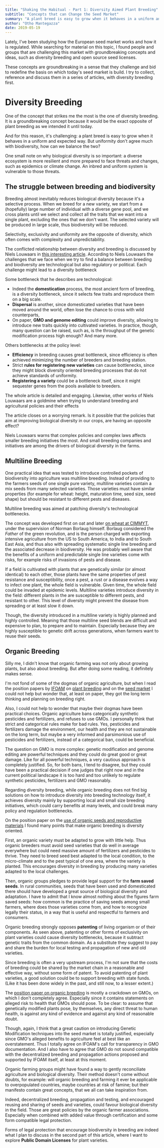 ```yaml
---
title: "Shaking the Habitual - Part 1: Diversity Aimed Plant Breeding"
subtitle: "Concepts that can Change the Seed Market"
summary: "A plant breed is easy to grow when it behaves in a uniform and expected way. But uniformity don't agree much with biodiversity, how can we balance the two?"
author: "Otho Mantegazza"
date: 2019-05-19
---
```


Lately, I've been studying how the European seed market works and how it is regulated. While searching for material on this topic, I found people and groups that are challenging this market with groundbreaking concepts and ideas, such as diversity breeding and open source seed licenses. 

These concepts are groundbreaking in a sense that they challenge and bid to redefine the basis on which today's seed market is build. I try to collect, reference and discuss them in a series of articles, with diversity breeding first.

# Diversity Breeding

One of the concept that strikes me the most is the one of diversity breeding. It is a groundbreaking concept because it would be the exact opposite of plant breeding as we intended it until today.

And for this reason, it's challenging: a plant breed is easy to grow when it behaves in a uniform and expected way. But uniformity don't agree much with biodiversity, how can we balance the two?

One small note on why biological diversity is so important: a diverse ecosystem is more resilient and more prepared to face threats and changes, such as epidemics or climate change. An inbred and uniform system is vulnerable to those threats.

## The struggle between breeding and biodiversity

Breeding almost inevitably reduces biological diversity because it's a selective process. When we breed for a new variety, we start from a (hopefully) large number of individual with a diverse gene pool, and we cross plants until we select and collect all the traits that we want into a single plant, excluding the ones that we don't want. The selected variety will be produced in large scale, thus biodiversity will be reduced.

Selectivity, exclusivity and uniformity are the opposite of diversity, which often comes with complexity and unpredictability.

The conflicted relationship between diversity and breeding is discussed by Niels Louwaars in [this interesting article](https://link.springer.com/article/10.1007/s10681-018-2192-5). 
According to Niels Louwaars the challenges that we face when we try to find a balance between breeding and biodiversity are technological but also regulatory or political. Each challenge might lead to a diversity bottleneck

Some bottleneck that he describes are technological:

- Indeed the **domestication** process, the most ancient form of breeding, is a diversity bottleneck, since it selects few traits and reproduce them on a big scale. 
- **Dispersal** is another, since domesticated varieties that have been moved around the world, often lose the chance to cross with wild counterparts,
- On paper, **GMO and genome editing** could improve diversity, allowing to introduce new traits quickly into cultivated varieties. In practice, though, many question can be raised, such as, is the throughput of the genetic modification process high enough? And many more.

Others bottlenecks at the policy level:

- **Efficiency** in breeding causes great bottleneck, since efficiency is often achieved minimizing the number of breeders and breeding station.
- Strict **rules for registering new varieties** can cause bottlenecks, since they might block diversity oriented breeding processes that do not achieve standards of uniformity.
- **Registering a variety** could be a bottleneck itself, since it might sequester genes from the pools available to breeders.

The whole article is detailed and engaging. Likewise, other works of Niels Louwaars are a goldmine when trying to understand breeding and agricultural policies and their effects

The article closes on a worrying remark. Is it possible that the policies that aim at improving biological diversity in our crops, are having an opposite effect? 

Niels Louwaars warns that complex policies and complex laws affects smaller breeding initiatives the most. And small breeding companies and initiatives are among the drivers of biological diversity in the farms.

## Multiline Breeding

One practical idea that was tested to introduce controlled pockets of biodiversity into agriculture was multiline breeding. Instead of providing to the farmers seeds of one single pure variety, multiline varieties contain a mix seeds from many selected varieties. Those varieties must have similar properties (for example for wheat: height, maturation time, seed size, seed shape) but should be resistant to different pests and diseases.

Multiline breeding was aimed at patching diversity's technological bottlenecks.

The concept was developed first on oat and later [on wheat at CIMMYT](https://repository.cimmyt.org/bitstream/handle/10883/3889/22518.pdf?sequence=1&isAllowed=y), under the supervision of Norman Borlaug himself. Borlaug considered the *Father* of the green revolution, and is the person charged with exporting intensive agriculture from the US to South America, to India and to South East Asia, and thus also with spreading systematic single line breeding and the associated decrease in biodiversity. He was probably well aware that the benefits of a uniform and predictable single line varieties come with risks, for example risks of invasions of pests and disease.

If a field is cultivated with plants that are genetically similar (or almost identical) to each other, those plants have the same properties of pest resistance and susceptibility, once a pest, a rust or a disease evolves a way to infect one plant, the whole field is vulnerable. Given time, the whole field could be invaded at epidemic levels. Multiline varieties introduce diversity in the field: different plants in the are susceptible to different pests, and resistant to other. This level of diversity might prevent the disease from spreading or at least slow it down. 

Though, the diversity introduced in a multiline variety is highly planned and highly controlled. Meaning that those multiline seed blends are difficult and expensive to plan, to prepare and to maintain. Especially because they are highly susceptible to genetic drift across generations, when farmers want to reuse their seeds.

## Organic Breeding

Silly me, I didn't know that organic farming was not only about growing plants, but also about breeding. But after doing some reading, it definitely makes sense.

I'm not fond of some of the dogmas of organic agriculture, but when I read the position papers by [IFOAM](https://www.ifoam.bio/) on [plant breeding](https://www.ifoam.bio/sites/default/files/position_seeds.pdf) and on the [seed market](https://www.ifoam.bio/sites/default/files/position_paper_v01_web_0.pdf) I could not help but wonder that, at least on paper, they got the long term thinking and planning on breeding right.

Also, I could not help to wonder that maybe their dogmas have been practical choices. Organic agriculture bans categorically synthetic pesticides and fertilizers, and refuses to use GMOs.
I personally think that strict and categorical rules make for bad rules. Yes, pesticides and fertilizers damage the environment, our health and they are not sustainable on the long term, but maybe a very informed and parsimonious use of pesticides and fertilizers, instead of a categorical ban, could be beneficial.

The question on GMO is more complex: genetic modification and genome editing are powerful techniques and they could do great good or great damage. Like for all powerful techniques, a very cautious approach is completely justified. So, for both bans, I tend to disagree, but they could have been a practical decision if one judges that right now and in the current political landscape it is too hard and too unlikely to regulate synthetic pesticides, fertilizers and GMO reasonably.

Regarding diversity breeding, while organic breeding does not find big solutions on how to introduce diversity into breeding technology itself, it achieves diversity mainly by supporting local and small size breeding initiatives, which could carry benefits at many levels, and could break many policy and regulation bottlenecks.

On the position paper on the [use of organic seeds and reproductive materials](https://www.ifoam.bio/sites/default/files/position_paper_v01_web_0.pdf) I found many points that make organic breeding is diversity oriented.

First, an organic variety must be adapted to grow with little help. Thus organic breeders must avoid seed varieties that do well in average everywhere but could need massive amount of fertilizers and pesticides to thrive. They need to breed seed best adapted to the local condition, to the micro-climate and to the pest typical of one area, where the variety is planted. This encourages diversity in breeding by producing many varieties adapted to the local challenges.

Then, organic groups pledges to provide legal support for the **farm saved seeds**.
In rural communities, seeds that have been used and domesticated there should have developed a great source of biological diversity and adaptation.
I have to admit that I know almost nothing about the figures farm saved seeds: how common is the practice of saving seeds among small farmers, where does those varieties come from, and how to recognize legally their status, in a way that is useful and respectful to farmers and consumers.

Organic breeding strongly opposes **patenting** of living organism or of their components.
As seen above, patenting or other forms of exclusivity on plant varieties could cause diversity bottlenecks, because it subtract genetic traits from the common domain.
As a substitute they suggest to pay and share the burden for local testing and propagation of new and old varieties.

Since breeding is often a very upstream process, I'm not sure that the costs of breeding could be shared by the market chain in a reasonable and effective way, without some form of patent. To avoid patenting of plant varieties, a good solution could be to support breeding with state funds. (Like it has been done widely in the past, and still now, to a lesser extent.)

The [position paper on organic breeding](https://www.ifoam.bio/sites/default/files/position_seeds.pdf) is mostly a crackdown on GMOs, on which I don't completely agree. Especially since it contains statements on alleged risk to health that GMOs should pose. To be clear: to assume that genetically modified plants pose, by themselves, any direct threat to human health, is against any kind of evidence and against any kind of reasonable doubt.

Though, again, I think that a great caution on introducing Genetic Modification techniques into the seed market is totally justified, especially since GMO's alleged benefits to agriculture feel at best like an overstatement. Thus I totally agree on IFOAM's call for transparency in GMO documentation. And I also have to agree that GMO do not sound compatible with the decentralized breeding and propagation actions proposed and supported by IFOAM itself, at least at this moment.

Organic farming groups might have found a way to gently reconciliate agriculture and biological diversity. Their method doesn't come without doubts, for example: will organic breeding and farming it ever be applicable to overpopulated countries, maybe countries at risk of famine; but their manifesto contain great concepts, that we all can take inspiration from.

Indeed, decentralized breeding, propagation and testing, and encouraged reusing and sharing of seeds and varieties, could favour biological diversity in the field. Those are great policies by the organic farmer associations. Especially when combined with added value through certification and some form compatible legal protection.

Forms of legal protection that encourage biodiversity in breeding are indeed what I plan to discuss in the second part of this article, where I want to explore **Public Domain Licenses** for plant varieties.